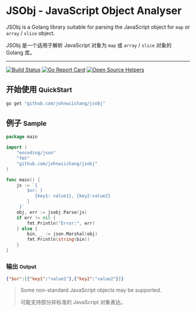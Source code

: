 # JSObj - JavaScript Object Analyser

JSObj is a Golang library suitable for parsing the JavaScript object for `map` or `array` / `slice` object.

JSObj 是一个适用于解析 JavaScript 对象为 `map` 或 `array` / `slice` 对象的 Golang 库。

---

[![Build Status](https://travis-ci.org/johnwiichang/jsobj.svg?branch=main)](https://travis-ci.org/johnwiichang/jsobj) [![Go Report Card](https://goreportcard.com/badge/github.com/johnwiichang/jsobj)](https://goreportcard.com/report/github.com/johnwiichang/jsobj) [![Open Source Helpers](https://www.codetriage.com/johnwiichang/jsobj/badges/users.svg)](https://www.codetriage.com/johnwiichang/jsobj) 

## 开始使用 <small>QuickStart</small>

```bash
go get "github.com/johnwiichang/jsobj"
```

## 例子 <small>Sample</small>

```go
package main

import (
	"encoding/json"
	"fmt"
	"github.com/johnwiichang/jsobj"
)

func main() {
	js := `{
		$or: [
		   {key1: value1}, {key2:value2}
		]
	 }`
	obj, err := jsobj.Parse(js)
	if err != nil {
		fmt.Println("Error:", err)
	} else {
		bin, _ := json.Marshal(obj)
		fmt.Println(string(bin))
	}
}
```

### 输出 <small>Output</small>

```json
{"$or":[{"key1":"value1"},{"key2":"value2"}]}
```

> Some non-standard JavaScript objects may be supported.
> 
> 可能支持部分非标准的 JavaScript 对象表达。

